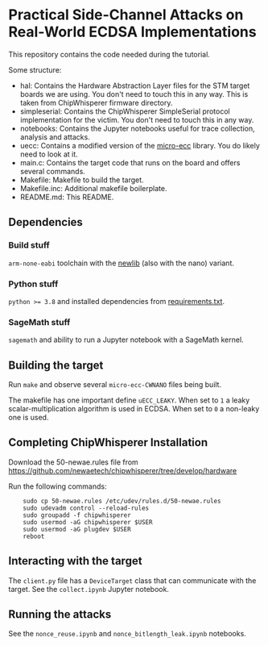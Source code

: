 # Practical Side-Channel Attacks on Real-World ECDSA Implementations

This repository contains the code needed during the tutorial.

Some structure:
 - hal: Contains the Hardware Abstraction Layer files for the STM target boards we are using.
        You don't need to touch this in any way. This is taken from ChipWhisperer firmware directory.
 - simpleserial: Contains the ChipWhisperer SimpleSerial protocol implementation for the victim. 
                 You don't need to touch this in any way.
 - notebooks: Contains the Jupyter notebooks useful for trace collection, analysis and attacks.
 - uecc: Contains a modified version of the [micro-ecc](https://github.com/kmackay/micro-ecc) library.
         You do likely need to look at it.
 - main.c: Contains the target code that runs on the board and offers several commands.
 - Makefile: Makefile to build the target.
 - Makefile.inc: Additional makefile boilerplate.
 - README.md: This README.

## Dependencies

### Build stuff

`arm-none-eabi` toolchain with the [newlib](https://sourceware.org/newlib/) (also with the nano) variant.

### Python stuff

`python >= 3.8` and installed dependencies from [requirements.txt](/requirements.txt).

### SageMath stuff

`sagemath` and ability to run a Jupyter notebook with a SageMath kernel.

## Building the target

Run `make` and observe several `micro-ecc-CWNANO` files being built.

The makefile has one important define `uECC_LEAKY`. When set to `1` a leaky
scalar-multiplication algorithm is used in ECDSA. When set to `0` a non-leaky one
is used.

## Completing ChipWhisperer Installation
Download the 50-newae.rules file from  https://github.com/newaetech/chipwhisperer/tree/develop/hardware

Run the following commands: 

        sudo cp 50-newae.rules /etc/udev/rules.d/50-newae.rules
        sudo udevadm control --reload-rules
        sudo groupadd -f chipwhisperer
        sudo usermod -aG chipwhisperer $USER
        sudo usermod -aG plugdev $USER
        reboot

## Interacting with the target

The `client.py` file has a `DeviceTarget` class that can communicate with the target.
See the `collect.ipynb` Jupyter notebook.

## Running the attacks

See the `nonce_reuse.ipynb` and `nonce_bitlength_leak.ipynb` notebooks.